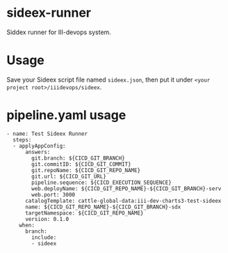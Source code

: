 # sideex-runner
Siddex runner for III-devops system.

# Usage
Save your Sideex script file named `sideex.json`, then put it under `<your project root>/iiidevops/sideex`.

# pipeline.yaml usage
```
- name: Test Sideex Runner
  steps:
  - applyAppConfig:
      answers:
        git.branch: ${CICD_GIT_BRANCH}
        git.commitID: ${CICD_GIT_COMMIT}
        git.repoName: ${CICD_GIT_REPO_NAME}
        git.url: ${CICD_GIT_URL}
        pipeline.sequence: ${CICD_EXECUTION_SEQUENCE}
        web.deployName: ${CICD_GIT_REPO_NAME}-${CICD_GIT_BRANCH}-serv
        web.port: 3000
      catalogTemplate: cattle-global-data:iii-dev-charts3-test-sideex
      name: ${CICD_GIT_REPO_NAME}-${CICD_GIT_BRANCH}-sdx
      targetNamespace: ${CICD_GIT_REPO_NAME}
      version: 0.1.0
    when:
      branch:
        include:
        - sideex
```
